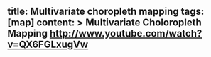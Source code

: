 title: Multivariate choropleth mapping
tags: [map]
content: >
    Multivariate Choloropleth Mapping
    http://www.youtube.com/watch?v=QX6FGLxugVw
---

